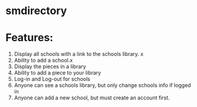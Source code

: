 # smdirectory

# Features:
1. Display all schools with a link to the schools library. x
2. Ability to add a school.x
3. Display the pieces in a library
3. Ability to add a piece to your library
4. Log-in and Log-out for schools
5. Anyone can see a schools library, but only change schools info if logged in
6. Anyone can add a new school, but must create an account first.
